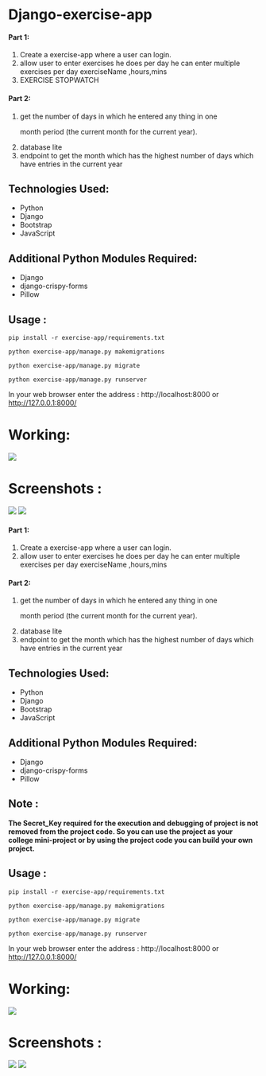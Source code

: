 
# Django-exercise-app      


<h4>Part 1:</h4>
<ol>
    <li>Create a exercise-app where a user can login.</li>
    <li>allow user to enter exercises he does per day he can enter multiple exercises per day exerciseName ,hours,mins </li>
    <li>EXERCISE STOPWATCH</li>
</ol>

<h4>Part 2:</h4>
<ol>
     <li>get the number of days in which he entered any thing in one

month period (the current month for the current year).</li>
     <li>database lite</li>
     <li>endpoint to get the month which has the highest number of days which have entries in the current year</li>
</ol>
    
<h2>Technologies Used:</h2>
<ul>
    <li>Python</li>
    <li>Django</li>
    <li>Bootstrap</li>
    <li>JavaScript</li>
</ul>
    
<h2>Additional Python Modules Required:</h2>
<ul>
    <li>Django</li>
    <li>django-crispy-forms</li>
    <li>Pillow</li>
</ul>
  

<h2>Usage :</h2>

    pip install -r exercise-app/requirements.txt

    python exercise-app/manage.py makemigrations

    python exercise-app/manage.py migrate

    python exercise-app/manage.py runserver
    
   In your web browser enter the address : http://localhost:8000 or http://127.0.0.1:8000/

# Working:
<img src="https://raw.githubusercontent.com/AhmedAzzam2/exercise-app/main/screenshot/1.png" >

# Screenshots : 
<img src="https://raw.githubusercontent.com/AhmedAzzam2/exercise-app/main/screenshot/2.png"  >
<img src="https://raw.githubusercontent.com/AhmedAzzam2/exercise-app/main/screenshot/3.png"  >


<h4>Part 1:</h4>
<ol>
    <li>Create a exercise-app where a user can login.</li>
    <li>allow user to enter exercises he does per day he can enter multiple exercises per day exerciseName ,hours,mins </li>
</ol>

<h4>Part 2:</h4>
<ol>
     <li>get the number of days in which he entered any thing in one

month period (the current month for the current year).</li>
     <li>database lite</li>
     <li>endpoint to get the month which has the highest number of days which have entries in the current year</li>
</ol>
    
<h2>Technologies Used:</h2>
<ul>
    <li>Python</li>
    <li>Django</li>
    <li>Bootstrap</li>
    <li>JavaScript</li>
</ul>
    
<h2>Additional Python Modules Required:</h2>
<ul>
    <li>Django</li>
    <li>django-crispy-forms</li>
    <li>Pillow</li>
</ul>
  
<h2>Note :</h2>

<b>The Secret_Key required for the execution and debugging of project is not removed from the project code. So you can use the project as your college mini-project or by using the project code you can build your own project.</b>

<h2>Usage :</h2>

    pip install -r exercise-app/requirements.txt

    python exercise-app/manage.py makemigrations

    python exercise-app/manage.py migrate

    python exercise-app/manage.py runserver
    
   In your web browser enter the address : http://localhost:8000 or http://127.0.0.1:8000/

# Working:
<img src="https://raw.githubusercontent.com/AhmedAzzam2/exercise-app/main/screenshot/1.png" >

# Screenshots : 
<img src="https://raw.githubusercontent.com/AhmedAzzam2/exercise-app/main/screenshot/2.png"  >
<img src="https://raw.githubusercontent.com/AhmedAzzam2/exercise-app/main/screenshot/3.png"  >

